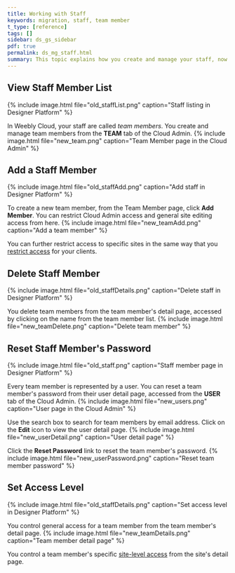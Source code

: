 ```yaml
---
title: Working with Staff
keywords: migration, staff, team member
t_type: [reference]
tags: []
sidebar: ds_gs_sidebar
pdf: true
permalink: ds_mg_staff.html
summary: This topic explains how you create and manage your staff, now called Team Members.
---
```

## View Staff Member List
{% include image.html file="old_staffList.png" caption="Staff listing in Designer Platform" %}

In Weebly Cloud, your staff are called *team members*. You create and manage team members from the **TEAM** tab of the Cloud Admin.
{% include image.html file="new_team.png" caption="Team Member page in the Cloud Admin" %}

## Add a Staff Member
{% include image.html file="old_staffAdd.png" caption="Add staff in Designer Platform" %}

To create a new team member, from the Team Member page, click **Add Member**. You can restrict Cloud Admin access and general site editing access from here.
{% include image.html file="new_teamAdd.png" caption="Add a team member" %}

You can further restrict access to specific sites in the same way that you [restrict access](ds_mg_control.html) for your clients. 

## Delete Staff Member
{% include image.html file="old_staffDetails.png" caption="Delete staff in Designer Platform" %}

You delete team members from the team member's detail page, accessed by clicking on the name from the team member list.
{% include image.html file="new_teamDelete.png" caption="Delete team member" %}

## Reset Staff Member's Password
{% include image.html file="old_staff.png" caption="Staff member page in Designer Platform" %}

Every team member is represented by a user. You can reset a team member's password from their user detail page, accessed from the **USER** tab of the Cloud Admin.
{% include image.html file="new_users.png" caption="User page in the Cloud Admin" %}

Use the search box to search for team members by email address. Click on the **Edit** icon to view the user detail page.
{% include image.html file="new_userDetail.png" caption="User detail page" %}

Click the **Reset Password** link to reset the team member's password.
{% include image.html file="new_userPassword.png" caption="Reset team member password" %}

## Set Access Level
{% include image.html file="old_staffDetails.png" caption="Set access level in Designer Platform" %}

You control general access for a team member from the team member's detail page.
{% include image.html file="new_teamDetails.png" caption="Team member detail page" %}

You control a team member's specific [site-level access](ds_mg_control.html) from the site's detail page.




